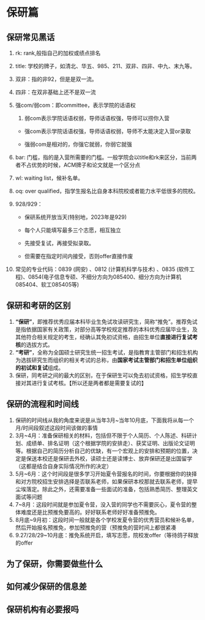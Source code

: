 # 保研篇

## 保研常见黑话

1. rk: rank,般指自己的加权或绩点排名

2. title: 学校的牌子，如清北、华五、985、211、双非、四非、中九、末九等。

3. 双非：指的非92，但是是双一流。

4. 四非：在双非基础上还不是双一流

5. 强com/弱com：即committee，表示学院的话语权

   1. 弱com表示学院话语权弱，导师话语权强，导师可以捞你入营

   - 强com表示学院话语权强，导师话语权弱，导师不太能决定入营or录取

   - 强弱com是相对的，你强它就弱，你弱它就强

6. bar: 门槛，指的是入营所需要的门槛。一般学院会以title和rk来区分，当前两者不占优势的时候，ACM牌子和论文就是一个区分点

7. wl: waiting list，候补名单。

8. oq: over qualified，指学生报名比自身本科院校或者能力水平低很多的院校。

9. 928/929：

   - 保研系统开放当天(特别地，2023年是929)

   - 每个人只能填写最多三个志愿，相互独立

   - 先接受复试，再接受拟录取。

   - 但需要在指定时间内接受，否则offer直接作废

9. 常见的专业代码：0839 (网安) 、0812 (计算机科学与技术) 、0835 (软件工程)、0854(电子信息专硕、不细分方向为085400、细分方向为计算机085404、软工085405等)

## 保研和考研的区别

1. **“保研”**，即推荐优秀应届本科毕业生免试攻读研究生，简称“推免”。推荐免试是指依据国家有关政策，对部分高等学校规定推荐的本科优秀应届毕业生，及其他符合相关规定的考生，经确认其免初试资格，由招生单位**直接进行复试考核**的选拔方式。
2. **“考研”**，全称为全国硕士研究生统一招生考试，是指教育主管部门和招生机构为选拔研究生而组织的相关考试的总称，由**国家考试主管部门和招生单位组织的初试和复试**组成。
3. 保研，同考研之间的最大的区别，在于保研生可以免去初试资格，招生学校直接对其进行复试考核。【所以还是两者都是需要复试的】

## 保研的流程和时间线

1. 保研的时间线从我的角度来说是从当年3月~当年10月底，下面我将从每一个月/时间段叙述这段时间该做的事情
2. 3月~4月：准备保研相关的材料，包括但不限于个人简历、个人陈述、科研计划、成绩单、排名证明（这个根据学院的安排走）、获奖证明、出版论文证明等。根据自己的简历分析自己的优缺，有一个宏观上的安排和预期的位置，决定是保送本校还是保研去外校，读硕士还是读博士、放弃保研还是出国留学（这都是结合自身实际情况所作的决定）
3. 5月~6月：这个时间段是很多学习开始夏令营报名的时间，你要根据你的抉择和对方院校招生安排选择是否联系老师，如果保研本校那就去联系老师，提早尘埃落定。除此之外，还需要准备一些面试的准备，包括熟悉简历、整理英文面试等问题
4. 7~8月：这段时间就是参加夏令营，没入营的同学也不需要灰心，夏令营的整体难度还是比预推免要高的。好好联系老师好好准备预推免。
5. 8月底~9月初：这段时间一般就是各个学校发夏令营的优秀营员和候补名单，然后开始报名预推免，参加预推免的营（预推免的营时间上都很紧凑
6. 9.27/28/29~10月底：推免系统开启，填写志愿，院校发offer（等待鸽子释放的offer

## 为了保研，你需要做些什么

## 如何减少保研的信息差

## 保研机构有必要报吗